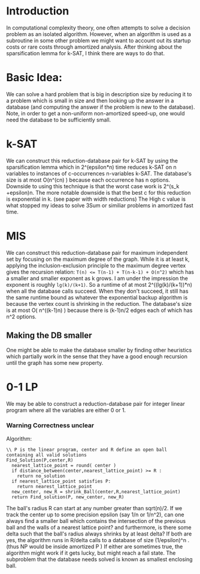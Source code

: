 # Introduction
In computational complexity theory, one often attempts to solve a decision problem as an isolated algorithm.
However, when an algorithm is used as a subroutine in some other problem we might want to 
account out its startup costs or rare costs through amortized analysis. After thinking about the
sparsification lemma for k-SAT, I think there are ways to do that.

# Basic Idea:
We can solve a hard problem that is big in description size by reducing it to a problem which is small in size 
and then looking up the answer in a database (and computing the answer if the problem is new to the database).
Note, in order to get a non-uniform non-amortized speed-up, one would need the database to be sufficiently small.

# k-SAT
We can construct this reduction-database pair for k-SAT by using the sparsification lemma 
which in 2^(epsilon*n) time reduces k-SAT on n variables to instances of c-occurrences n-variables k-SAT.
The database's size is at most O(n^(cn) ) because each occurrence has n options.
Downside to using this technique is that the worst case work is 2^(s_k +epsilon)n.
The more notable downside is that the best c for this reduction is exponential in k. (see paper with width reductions) The High c value is what stopped my ideas to solve 3Sum or similiar problems in amortized fast time. 

# MIS
We can construct this reduction-database pair for maximum independent set 
by focusing on the maximum degree of the graph.
While it is at least k, applying the inclusion-exclusion principle to the maximum degree vertex gives the
recursion relation: ```T(n) <= T(n-1) + T(n-k-1) + O(n^2)``` which has a smaller and smaller exponent as k grows.
I am under the impression the exponent is roughly ```lg(k)/(k+1)```.
So a runtime of at most 2^((lg(k)/(k+1))*n) when all the database calls succeed.
When they don't succeed, it still has the same runtime bound 
as whatever the exponential backup algorithm is because the vertex count is shrinking in the reduction.
The database's size is at most  O( n^((k-1)n) ) because there is (k-1)n/2 edges each of which has n^2 options. 
## Making the DB smaller
One might be able to make the database smaller by finding other heuristics which partially work in the sense that they have a good enough recursion until the graph has some new property.
  
# 0-1 LP
We may be able to construct a reduction-database pair for integer linear program where all the variables are either 0 or 1.
### Warning Correctness unclear
Algorithm:
```
\\ P is the linear program, center and R define an open ball containing all valid solutions
Find_Solution(P,center,R)  
  nearest_lattice_point = round( center )
  if distance_between(center,nearest_lattice_point) >= R :
    return no_solution
  if nearest_lattice_point satisfies P:
    return nearest_lattice_point
  new_center, new_R = shrink_Ball(center,R,nearest_lattice_point)
  return Find_solution(P, new_center, new_R)
```
The ball's radius R can start at any number greater than sqrt(n)/2.
If we track the center up to some precision epsilon (say 1/n or 1/n^2),
can one always find a smaller ball which contains the intersection of the previous ball
and the walls of a nearest lattice point? and furthermore, is there some delta such that the ball's radius always shrinks by at least delta? 
If both are yes, the algorithm runs in R/delta calls to a database of size (1/epsilon)^n . 
(thus NP would be inside amortized P )
If either are sometimes true, the algorithm might work if it gets lucky, but might reach a fail state.
The subproblem that the database needs solved is known as smallest enclosing ball.
